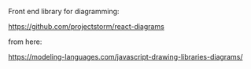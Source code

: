 Front end library for diagramming:

https://github.com/projectstorm/react-diagrams

from here:

https://modeling-languages.com/javascript-drawing-libraries-diagrams/